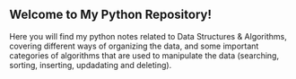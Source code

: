 ## Welcome to My Python Repository!

Here you will find my python notes related to Data Structures & Algorithms, covering different ways of organizing the data, and some important categories of algorithms that are used to manipulate the data (searching, sorting, inserting, updadating and deleting).
